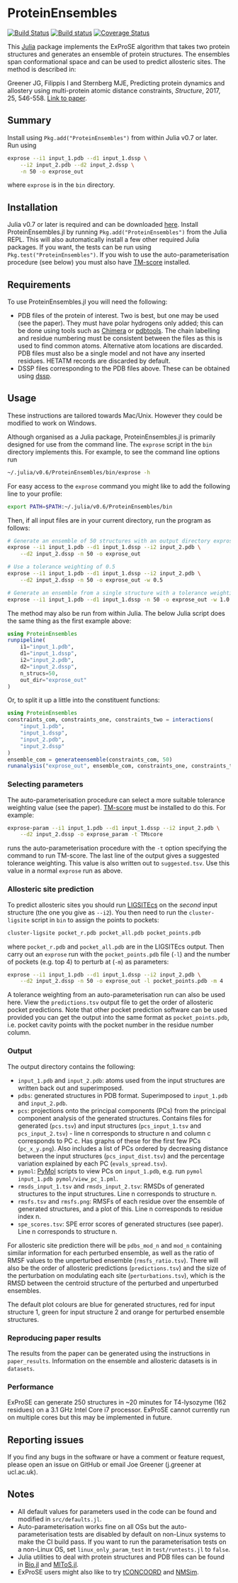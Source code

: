 # ProteinEnsembles

[![Build Status](https://travis-ci.org/jgreener64/ProteinEnsembles.jl.svg?branch=master)](https://travis-ci.org/jgreener64/ProteinEnsembles.jl)
[![Build status](https://ci.appveyor.com/api/projects/status/flfqouj1otkuf1rk?svg=true)](https://ci.appveyor.com/project/jgreener64/proteinensembles-jl)
[![Coverage Status](https://coveralls.io/repos/github/jgreener64/ProteinEnsembles.jl/badge.svg?branch=master)](https://coveralls.io/github/jgreener64/ProteinEnsembles.jl?branch=master)

This [Julia](http://julialang.org/) package implements the ExProSE algorithm that takes two protein structures and generates an ensemble of protein structures. The ensembles span conformational space and can be used to predict allosteric sites. The method is described in:

Greener JG, Filippis I and Sternberg MJE, Predicting protein dynamics and allostery using multi-protein atomic distance constraints, *Structure*, 2017, 25, 546-558. [Link to paper](http://www.cell.com/structure/fulltext/S0969-2126(17)30008-4).


## Summary

Install using `Pkg.add("ProteinEnsembles")` from within Julia v0.7 or later. Run using

```bash
exprose --i1 input_1.pdb --d1 input_1.dssp \
    --i2 input_2.pdb --d2 input_2.dssp \
    -n 50 -o exprose_out
```

where `exprose` is in the `bin` directory.


## Installation

Julia v0.7 or later is required and can be downloaded [here](http://julialang.org/downloads). Install ProteinEnsembles.jl by running `Pkg.add("ProteinEnsembles")` from the Julia REPL. This will also automatically install a few other required Julia packages. If you want, the tests can be run using `Pkg.test("ProteinEnsembles")`. If you wish to use the auto-parameterisation procedure (see below) you must also have [TM-score](https://zhanglab.ccmb.med.umich.edu/TM-score) installed.


## Requirements

To use ProteinEnsembles.jl you will need the following:
- PDB files of the protein of interest. Two is best, but one may be used (see the paper). They must have polar hydrogens only added; this can be done using tools such as [Chimera](https://www.cgl.ucsf.edu/chimera) or [pdbtools](https://github.com/harmslab/pdbtools). The chain labelling and residue numbering must be consistent between the files as this is used to find common atoms. Alternative atom locations are discarded. PDB files must also be a single model and not have any inserted residues. HETATM records are discarded by default.
- DSSP files corresponding to the PDB files above. These can be obtained using [dssp](http://swift.cmbi.ru.nl/gv/dssp).


## Usage

These instructions are tailored towards Mac/Unix. However they could be modified to work on Windows.

Although organised as a Julia package, ProteinEnsembles.jl is primarily designed for use from the command line. The `exprose` script in the `bin` directory implements this. For example, to see the command line options run

```bash
~/.julia/v0.6/ProteinEnsembles/bin/exprose -h
```

For easy access to the `exprose` command you might like to add the following line to your profile:

```bash
export PATH=$PATH:~/.julia/v0.6/ProteinEnsembles/bin
```

Then, if all input files are in your current directory, run the program as follows:

```bash
# Generate an ensemble of 50 structures with an output directory exprose_out
exprose --i1 input_1.pdb --d1 input_1.dssp --i2 input_2.pdb \
    --d2 input_2.dssp -n 50 -o exprose_out

# Use a tolerance weighting of 0.5
exprose --i1 input_1.pdb --d1 input_1.dssp --i2 input_2.pdb \
    --d2 input_2.dssp -n 50 -o exprose_out -w 0.5

# Generate an ensemble from a single structure with a tolerance weighting of 1.0
exprose --i1 input_1.pdb --d1 input_1.dssp -n 50 -o exprose_out -w 1.0
```

The method may also be run from within Julia. The below Julia script does the same thing as the first example above:

```julia
using ProteinEnsembles
runpipeline(
    i1="input_1.pdb",
    d1="input_1.dssp",
    i2="input_2.pdb",
    d2="input_2.dssp",
    n_strucs=50,
    out_dir="exprose_out"
)
```

Or, to split it up a little into the constituent functions:

```julia
using ProteinEnsembles
constraints_com, constraints_one, constraints_two = interactions(
    "input_1.pdb",
    "input_1.dssp",
    "input_2.pdb",
    "input_2.dssp"
)
ensemble_com = generateensemble(constraints_com, 50)
runanalysis("exprose_out", ensemble_com, constraints_one, constraints_two)
```


### Selecting parameters

The auto-parameterisation procedure can select a more suitable tolerance weighting value (see the paper). [TM-score](https://zhanglab.ccmb.med.umich.edu/TM-score) must be installed to do this. For example:

```bash
exprose-param --i1 input_1.pdb --d1 input_1.dssp --i2 input_2.pdb \
    --d2 input_2.dssp -o exprose_param -t TMscore
```

runs the auto-parameterisation procedure with the `-t` option specifying the command to run TM-score. The last line of the output gives a suggested tolerance weighting. This value is also written out to `suggested.tsv`. Use this value in a normal `exprose` run as above.


### Allosteric site prediction

To predict allosteric sites you should run [LIGSITEcs](http://projects.biotec.tu-dresden.de/pocket/download.html) on the *second* input structure (the one you give as `--i2`). You then need to run the `cluster-ligsite` script in `bin` to assign the points to pockets:

```bash
cluster-ligsite pocket_r.pdb pocket_all.pdb pocket_points.pdb
```

where `pocket_r.pdb` and `pocket_all.pdb` are in the LIGSITEcs output. Then carry out an `exprose` run with the `pocket_points.pdb` file (`-l`) and the number of pockets (e.g. top 4) to perturb at (`-m`) as parameters:

```bash
exprose --i1 input_1.pdb --d1 input_1.dssp --i2 input_2.pdb \
    --d2 input_2.dssp -n 50 -o exprose_out -l pocket_points.pdb -m 4
```

A tolerance weighting from an auto-parameterisation run can also be used here. View the `predictions.tsv` output file to get the order of allosteric pocket predictions. Note that other pocket prediction software can be used provided you can get the output into the same format as `pocket_points.pdb`, i.e. pocket cavity points with the pocket number in the residue number column.


### Output

The output directory contains the following:
- `input_1.pdb` and `input_2.pdb`: atoms used from the input structures are written back out and superimposed.
- `pdbs`: generated structures in PDB format. Superimposed to `input_1.pdb` and `input_2.pdb`.
- `pcs`: projections onto the principal components (PCs) from the principal component analysis of the generated structures. Contains files for generated (`pcs.tsv`) and input structures (`pcs_input_1.tsv` and `pcs_input_2.tsv`) - line n corresponds to structure n and column c corresponds to PC c. Has graphs of these for the first few PCs (`pc_x_y.png`). Also includes a list of PCs ordered by decreasing distance between the input structures (`pcs_input_dist.tsv`) and the percentage variation explained by each PC (`evals_spread.tsv`).
- `pymol`: [PyMol](https://www.pymol.org/) scripts to view PCs on `input_1.pdb`, e.g. run `pymol input_1.pdb pymol/view_pc_1.pml`.
- `rmsds_input_1.tsv` and `rmsds_input_2.tsv`: RMSDs of generated structures to the input structures. Line n corresponds to structure n.
- `rmsfs.tsv` and `rmsfs.png`: RMSFs of each residue over the ensemble of generated structures, and a plot of this. Line n corresponds to residue index n.
- `spe_scores.tsv`: SPE error scores of generated structures (see paper). Line n corresponds to structure n.

For allosteric site prediction there will be `pdbs_mod_n` and `mod_n` containing similar information for each perturbed ensemble, as well as the ratio of RMSF values to the unperturbed ensemble (`rmsfs_ratio.tsv`). There will also be the order of allosteric predictions (`predictions.tsv`) and the size of the perturbation on modulating each site (`perturbations.tsv`), which is the RMSD between the centroid structure of the perturbed and unperturbed ensembles.

The default plot colours are blue for generated structures, red for input structure 1, green for input structure 2 and orange for perturbed ensemble structures.


### Reproducing paper results

The results from the paper can be generated using the instructions in `paper_results`. Information on the ensemble and allosteric datasets is in `datasets`.


### Performance

ExProSE can generate 250 structures in ~20 minutes for T4-lysozyme (162 residues) on a 3.1 GHz Intel Core i7 processor. ExProSE cannot currently run on multiple cores but this may be implemented in future.


## Reporting issues

If you find any bugs in the software or have a comment or feature request, please open an issue on GitHub or email Joe Greener (j.greener at ucl.ac.uk).


## Notes

- All default values for parameters used in the code can be found and modified in `src/defaults.jl`.
- Auto-parameterisation works fine on all OSs but the auto-parameterisation tests are disabled by default on non-Linux systems to make the CI build pass. If you want to run the parameterisation tests on a non-Linux OS, set `linux_only_param_test` in `test/runtests.jl` to `false`.
- Julia utilities to deal with protein structures and PDB files can be found in [Bio.jl](http://biojulia.github.io/Bio.jl/) and [MIToS.jl](http://diegozea.github.io/MIToS.jl/).
- ExProSE users might also like to try [tCONCOORD](http://wwwuser.gwdg.de/~dseelig/tconcoord.html) and [NMSim](http://cpclab.uni-duesseldorf.de/nmsim/).
